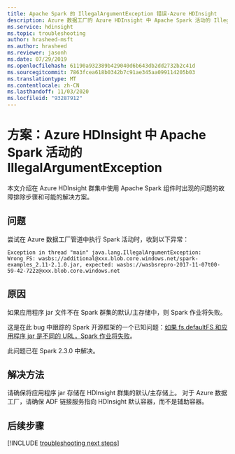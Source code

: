 ```yaml
---
title: Apache Spark 的 IllegalArgumentException 错误-Azure HDInsight
description: Azure 数据工厂的 Azure HDInsight 中 Apache Spark 活动的 IllegalArgumentException
ms.service: hdinsight
ms.topic: troubleshooting
author: hrasheed-msft
ms.author: hrasheed
ms.reviewer: jasonh
ms.date: 07/29/2019
ms.openlocfilehash: 61190a932389b429040d6b643db2dd2732b2c41d
ms.sourcegitcommit: 7863fcea618b0342b7c91ae345aa099114205b03
ms.translationtype: MT
ms.contentlocale: zh-CN
ms.lasthandoff: 11/03/2020
ms.locfileid: "93287912"
---
```

# <a name="scenario-illegalargumentexception-for-apache-spark-activity-in-azure-hdinsight"></a>方案：Azure HDInsight 中 Apache Spark 活动的 IllegalArgumentException

本文介绍在 Azure HDInsight 群集中使用 Apache Spark 组件时出现的问题的故障排除步骤和可能的解决方案。

## <a name="issue"></a>问题

尝试在 Azure 数据工厂管道中执行 Spark 活动时，收到以下异常：

```error
Exception in thread "main" java.lang.IllegalArgumentException:
Wrong FS: wasbs://additional@xxx.blob.core.windows.net/spark-examples_2.11-2.1.0.jar, expected: wasbs://wasbsrepro-2017-11-07t00-59-42-722z@xxx.blob.core.windows.net
```

## <a name="cause"></a>原因

如果应用程序 jar 文件不在 Spark 群集的默认/主存储中，则 Spark 作业将失败。

这是在此 bug 中跟踪的 Spark 开源框架的一个已知问题：[如果 fs.defaultFS 和应用程序 jar 是不同的 URL，Spark 作业将失败](https://issues.apache.org/jira/browse/SPARK-22587)。

此问题已在 Spark 2.3.0 中解决。

## <a name="resolution"></a>解决方法

请确保将应用程序 jar 存储在 HDInsight 群集的默认/主存储上。 对于 Azure 数据工厂，请确保 ADF 链接服务指向 HDInsight 默认容器，而不是辅助容器。

## <a name="next-steps"></a>后续步骤

[!INCLUDE [troubleshooting next steps](../../../includes/hdinsight-troubleshooting-next-steps.md)]